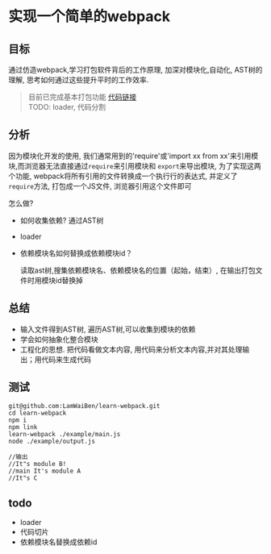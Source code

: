 # 实现一个简单的webpack

## 目标
通过仿造webpack,学习打包软件背后的工作原理, 加深对模块化,自动化, AST树的理解, 思考如何通过这些提升平时的工作效率.


>目前已完成基本打包功能 [代码链接](https://github.com/LamWaiBen/learn-webpack)     
TODO: loader, 代码分割

## 分析
因为模块化开发的使用, 我们通常用到的'require'或'import xx from xx'来引用模块,而浏览器无法直接通过`require`来引用模块和 `export`来导出模块, 为了实现这两个功能, webpack将所有引用的文件转换成一个执行行的表达式, 并定义了`require`方法, 打包成一个JS文件, 浏览器引用这个文件即可

怎么做?

- 如何收集依赖?  通过AST树
- loader

- 依赖模块名如何替换成依赖模块id？
  
  读取ast树,搜集依赖模块名、依赖模块名的位置（起始，结束）, 在输出打包文件时用模块id替换掉

## 总结

- 输入文件得到AST树, 遍历AST树,可以收集到模块的依赖
- 学会如何抽象化整合模块
- 工程化的思想. 把代码看做文本内容, 用代码来分析文本内容,并对其处理输出；用代码来生成代码


## 测试

```
git@github.com:LamWaiBen/learn-webpack.git
cd learn-webpack
npm i
npm link
learn-webpack ./example/main.js
node ./example/output.js

//输出
//It"s module B!
//main It's module A
//It"s C

```



## todo

- loader
- 代码切片
- 依赖模块名替换成依赖id




